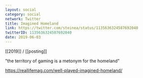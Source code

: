 ```yaml
---
layout: social
category: social
network: Twitter
title: Imagined Homeland
link: https://twitter.com/steinea/status/1135636324587692040
twitterID: 1135636324587692040
date: 2019-06-03
---
```


[[2019]] / [[posting]]

"the territory of gaming is a metonym for the homeland"

<https://reallifemag.com/well-played-imagined-homeland/>

